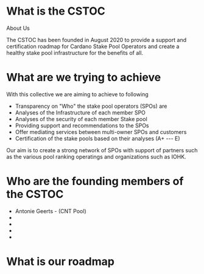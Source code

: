 # What is the CSTOC 
About Us

The CSTOC has been founded in August 2020 to provide a support and certification roadmap for Cardano Stake Pool Operators and create a healthy stake pool infrastructure for the benefits of all.

# What are we trying to achieve

With this collective we are aiming to achieve to following

- Transparency on "Who" the stake pool operators (SPOs) are
- Analyses of the Infrastructure of each member SPO
- Analyses of the security of each member Stake pool
- Providing support and recommendations to the SPOs
- Offer mediating services between multi-owner SPOs and customers
- Certification of the stake pools based on their analyses (A+ --- E)

Our aim is to create a strong network of SPOs with support of partners such as the various pool ranking operatings and organizations such as IOHK. 

# Who are the founding members of the CSTOC

- Antonie Geerts - (CNT Pool)
-
-
-
-

# What is our roadmap




